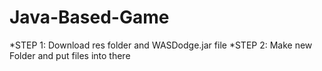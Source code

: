 # Java-Based-Game
*STEP 1: Download res folder and WASDodge.jar file 
*STEP 2: Make new Folder and put files into there
